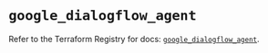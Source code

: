# `google_dialogflow_agent`

Refer to the Terraform Registry for docs: [`google_dialogflow_agent`](https://registry.terraform.io/providers/hashicorp/google/5.27.0/docs/resources/dialogflow_agent).
